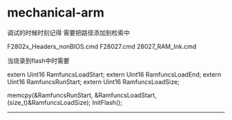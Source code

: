 # mechanical-arm

调试的时候时刻记得 需要把路径添加到检索中


F2802x_Headers_nonBIOS.cmd
F28027.cmd
28027_RAM_Ink.cmd

当烧录到flash中时需要

extern Uint16 RamfuncsLoadStart;
extern Uint16 RamfuncsLoadEnd;
extern Uint16 RamfuncsRunStart;
extern Uint16 RamfuncsLoadSize;

 memcpy(&RamfuncsRunStart, &RamfuncsLoadStart, (size_t)&RamfuncsLoadSize);
       InitFlash();


****************************************************************
